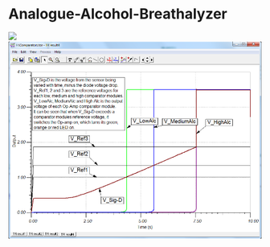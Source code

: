 # Analogue-Alcohol-Breathalyzer





<img src="https://github.com/IanGlass/Analogue-Alcohol-Breathalyzer/blob/master/Breathalyzer_Circuit.jpg" width="700">
<img src="https://github.com/IanGlass/Analogue-Alcohol-Breathalyzer/blob/master/Comparator.png" width="700">